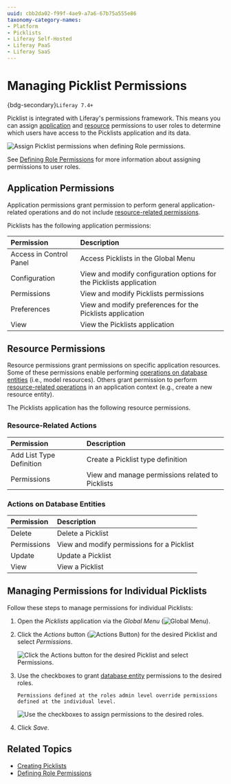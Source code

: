 ```yaml
---
uuid: cbb2da02-f99f-4ae9-a7a6-67b75a555e86
taxonomy-category-names:
- Platform
- Picklists
- Liferay Self-Hosted
- Liferay PaaS
- Liferay SaaS
---
```

# Managing Picklist Permissions

{bdg-secondary}`Liferay 7.4+`

Picklist is integrated with Liferay's permissions framework. This means you can assign [application](#application-permissions) and [resource](#resource-permissions) permissions to user roles to determine which users have access to the Picklists application and its data.

![Assign Picklist permissions when defining Role permissions.](./managing-picklist-permissions/images/01.png)

See [Defining Role Permissions](../../../users-and-permissions/roles-and-permissions/defining-role-permissions.md) for more information about assigning permissions to user roles.

## Application Permissions

Application permissions grant permission to perform general application-related operations and do not include [resource-related permissions](#resource-permissions).

Picklists has the following application permissions:

| Permission              | Description                                                         |
|:------------------------|:--------------------------------------------------------------------|
| Access in Control Panel | Access Picklists in the Global Menu                                 |
| Configuration           | View and modify configuration options for the Picklists application |
| Permissions             | View and modify Picklists permissions                               |
| Preferences             | View and modify preferences for the Picklists application           |
| View                    | View the Picklists application                                      |

## Resource Permissions

Resource permissions grant permissions on specific application resources. Some of these permissions enable performing [operations on database entities](#resource-related-actions) (i.e., model resources). Others grant permission to perform [resource-related operations](#actions-on-database-entities) in an application context (e.g., create a new resource entity).

The Picklists application has the following resource permissions.

### Resource-Related Actions

| Permission               | Description                                      |
|:-------------------------|:-------------------------------------------------|
| Add List Type Definition | Create a Picklist type definition                |
| Permissions              | View and manage permissions related to Picklists |

### Actions on Database Entities

| Permission  | Description                                |
|:------------|:-------------------------------------------|
| Delete      | Delete a Picklist                          |
| Permissions | View and modify permissions for a Picklist |
| Update      | Update a Picklist                          |
| View        | View a Picklist                            |

## Managing Permissions for Individual Picklists

Follow these steps to manage permissions for individual Picklists:

1. Open the *Picklists* application via the *Global Menu* (![Global Menu](../../../images/icon-applications-menu.png)).

1. Click the *Actions* button (![Actions Button](../../../images/icon-actions.png)) for the desired Picklist and select *Permissions*.

   ![Click the Actions button for the desired Picklist and select Permissions.](./managing-picklist-permissions/images/02.png)

1. Use the checkboxes to grant [database entity](#actions-on-database-entities) permissions to the desired roles.

   ```{note}
   Permissions defined at the roles admin level override permissions defined at the individual level.
   ```

   ![Use the checkboxes to assign permissions to the desired roles.](./managing-picklist-permissions/images/03.png)

1. Click *Save*.

## Related Topics

* [Creating Picklists](./creating-picklists.md)
* [Defining Role Permissions](../../../users-and-permissions/roles-and-permissions/defining-role-permissions.md)
